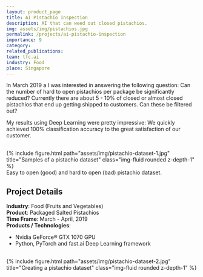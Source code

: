 ```yaml
---
layout: product_page
title: AI Pistachio Inspection
description: AI that can weed out closed pistachios.
img: assets/img/pistachios.jpg
permalink: /projects/ai-pistachio-inspection
importance: 9
category:
related_publications: 
team: tfc.ai
industry: Food
place: Singapore
---
```


In March 2019 a I was interested in answering the following question: Can the number of hard to open pistachios per package be significantly reduced? Currently there are about 5 - 10% of closed or almost closed pistachios that end up getting shipped to customers. Can these be filtered out?

My results using Deep Learning were pretty impressive: We quickly achieved 100% classification accuracy to the great satisfaction of our customer.

<div class="row" style="margin-top: 30px;">
    <div class="col-sm mt-3 mt-md-0">
        {% include figure.html path="assets/img/pistachio-dataset-1.jpg" title="Samples of a pistachio dataset" class="img-fluid rounded z-depth-1" %}
    </div>
</div>
<div class="caption">
    Easy to open (good) and hard to open (bad) pistachio dataset.
</div>


## Project Details
**Industry**: Food (Fruits and Vegetables)<br />
**Product**: Packaged Salted Pistachios<br />
**Time Frame**: March - April, 2019<br />
**Products / Technologies**:
- Nvidia GeForce® GTX 1070 GPU
- Python, PyTorch and fast.ai Deep Learning framework


<div class="row" style="margin-top: 30px;">
    <div class="col-sm mt-3 mt-md-0">
        {% include figure.html path="assets/img/pistachio-dataset-2.jpg" title="Creating a pistachio dataset" class="img-fluid rounded z-depth-1" %}
    </div>
</div>
